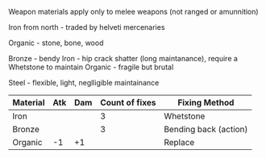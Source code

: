 Weapon materials apply only to melee weapons (not ranged or amunnition)

Iron from north - traded by helveti mercenaries

Organic - stone, bone, wood

Bronze - bendy
Iron - hip crack shatter (long maintanance), require a Whetstone to maintain
Organic - fragile but brutal

Steel - flexible, light, neglligible maintainance


| Material | Atk | Dam | Count of fixes | Fixing Method         |
| -------- | --- | --- | -------------- | --------------------- |
| Iron     |     |     | 3              | Whetstone             |
| Bronze   |     |     | 3              | Bending back (action) |
| Organic  | -1  | +1  |                | Replace               |





